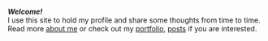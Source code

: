 ***Welcome!***
<br>I use this site to hold my profile and share some thoughts from time to time.
<br>Read more [about me](about) or check out my [portfolio](Portfolio), [posts](posts) if you are interested.
